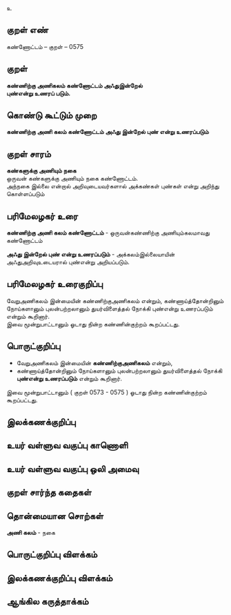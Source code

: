 உ

## குறள் எண் 

கண்ணோட்டம் – குறள் – 0575  

## குறள் 

**கண்ணிற்கு அணிகலம் கண்ணோட்டம் அஃதுஇன்றேல்  
புண்என்று உணரப் படும்.**  

## கொண்டு கூட்டும் முறை

**கண்ணிற்கு அணி கலம் கண்ணோட்டம் அஃது இன்றேல் புண் என்று உணரப்படும்**

## குறள் சாரம் 

**கண்களுக்கு அணியும் நகை**  
ஒருவன் கண்களுக்கு அணியும் நகை கண்ணோட்டம்.  
அந்நகை இல்லை என்றால் அறிவுடையவர்களால் அக்கண்கள் புண்கள் என்று அறிந்து கொள்ளப்படும்   

## பரிமேலழகர் உரை

**கண்ணிற்கு அணி கலம் கண்ணோட்டம்** - ஒருவன்கண்ணிற்கு அணியும்கலமாவது கண்ணோட்டம்  

**அஃது இன்றேல் புண் என்று உணரப்படும்** - அக்கலம்இல்லையாயின் அஃதுஅறிவுஉடையரால் புண்என்று அறியப்படும்.

## பரிமேலழகர் உரைகுறிப்பு   

வேறுஅணிகலம் இன்மையின் கண்ணிற்குஅணிகலம் என்றும், கண்ணாய்த்தோன்றினும் நோய்களானும் புலன்பற்றலானும் துயர்விளைத்தல் நோக்கி புண்என்று உணரப்படும் என்றும் கூறினார்.  
இவை மூன்றுபாட்டானும் ஓடாது நின்ற கண்ணின்குற்றம் கூறப்பட்டது.    

## பொருட்குறிப்பு 

* வேறுஅணிகலம் இன்மையின் **கண்ணிற்குஅணிகலம்** என்றும்,  
* கண்ணாய்த்தோன்றினும் நோய்களானும் புலன்பற்றலானும் துயர்விளைத்தல் நோக்கி **புண்என்று உணரப்படும்** என்றும் கூறினார்.  

இவை மூன்றுபாட்டானும் ( குறள் 0573 - 0575 ) ஓடாது நின்ற கண்ணின்குற்றம் கூறப்பட்டது.  
## இலக்கணக்குறிப்பு  


## உயர் வள்ளுவ வகுப்பு காணொளி


## உயர் வள்ளுவ வகுப்பு ஒலி அமைவு 

 
## குறள் சார்ந்த கதைகள் 


## தொன்மையான சொற்கள்

**அணி கலம்** - நகை   

## பொருட்குறிப்பு விளக்கம்


## இலக்கணக்குறிப்பு விளக்கம்


## ஆங்கில கருத்தாக்கம் 


